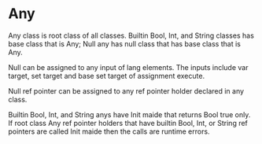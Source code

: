# Any

Any class is root class of all classes.
Builtin Bool, Int, and String classes has base class that is Any;
Null any has null class that has base class that is Any.

Null can be assigned to any input of lang elements.
The inputs include var target, set target and base set target of assignment execute.

Null ref pointer can be assigned to any ref pointer holder declared in any class.

Builtin Bool, Int, and String anys have Init maide that returns Bool true only.
If root class Any ref pointer holders that have builtin Bool, Int, or String ref pointers are called Init maide then
the calls are runtime errors.
